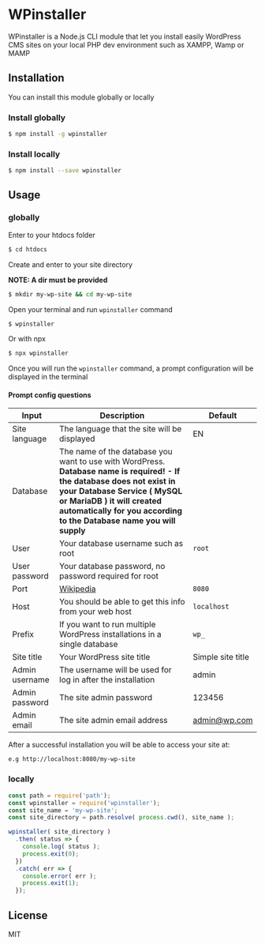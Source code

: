 # WPinstaller
WPinstaller is a Node.js CLI module that let you install easily WordPress CMS sites on your local PHP dev environment such as XAMPP, Wamp or MAMP

## Installation
You can install this module globally or locally

### Install globally
```sh
$ npm install -g wpinstaller
```
### Install locally
```sh
$ npm install --save wpinstaller
```

## Usage
### globally
Enter to your htdocs folder 
```sh
$ cd htdocs
```
Create and enter to your site directory

**NOTE: A dir must be provided**
```sh
$ mkdir my-wp-site && cd my-wp-site
```

Open your terminal and run `wpinstaller` command
```sh
$ wpinstaller
```

Or with npx
```sh
$ npx wpinstaller
```

Once you will run the `wpinstaller` command, a prompt configuration will be displayed in the terminal

####  Prompt config questions

| Input | Description | Default |
| ------ | ------ | ------ |
| Site language | The language that the site will be displayed | EN |
| Database | The name of the database you want to use with WordPress. **Database name is required! - If the database does not exist in your Database Service ( MySQL or MariaDB ) it will created automatically for you according to the Database name you will supply** |  |
| User | Your database username such as root | `root` |
| User password | Your database password, no password required for root |  |
| Port | [Wikipedia](https://en.wikipedia.org/wiki/Port_(computer_networking)#firstHeading) | `8080` |
| Host | You should be able to get this info from your web host | `localhost` |
| Prefix | If you want to run multiple WordPress installations in a single database | `wp_` |
| Site title | Your WordPress site title | Simple site title |
| Admin username | The username will be used for log in after the installation  | admin |
| Admin password | The site admin password | 123456 |
| Admin email | The site admin email address | admin@wp.com |

After a successful installation you will be able to access your site at:
~~~
e.g http://localhost:8080/my-wp-site
~~~


### locally

```javascript
const path = require('path');
const wpinstaller = require('wpinstaller');
const site_name = 'my-wp-site';
const site_directory = path.resolve( process.cwd(), site_name );

wpinstaller( site_directory )
  .then( status => {
    console.log( status );
    process.exit(0);
  })
  .catch( err => {
    console.error( err );
    process.exit(1);
  });
```

## License
MIT